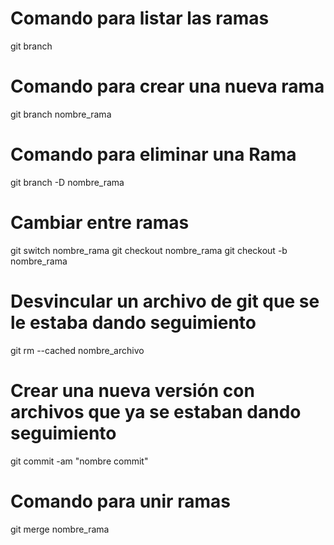 # Comando para listar las ramas

git branch

# Comando para crear una nueva rama

git branch nombre_rama

# Comando para eliminar una Rama

git branch -D nombre_rama

# Cambiar entre ramas

git switch nombre_rama
git checkout nombre_rama
git checkout -b nombre_rama

# Desvincular un archivo de git que se le estaba dando seguimiento

git rm --cached nombre_archivo

# Crear una nueva versión con archivos que ya se estaban dando seguimiento

git commit -am "nombre commit"

# Comando para unir ramas

git merge nombre_rama
